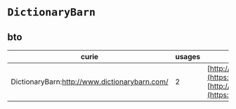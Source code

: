 # `DictionaryBarn`

## bto

| curie                                         |   usages | nodes                                                                                                                                                                                                                            |
|-----------------------------------------------|----------|----------------------------------------------------------------------------------------------------------------------------------------------------------------------------------------------------------------------------------|
| DictionaryBarn:http://www.dictionarybarn.com/ |        2 | [http://purl.obolibrary.org/obo/BTO:0001868](https://bioregistry.io/http://purl.obolibrary.org/obo/BTO:0001868), [http://purl.obolibrary.org/obo/BTO:0002051](https://bioregistry.io/http://purl.obolibrary.org/obo/BTO:0002051) |
